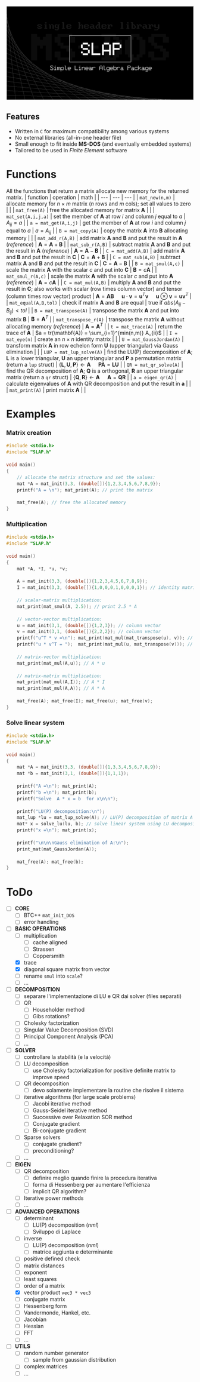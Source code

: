 <!--# SLAP
Simple Linear Algebra Package (SLAP) -->
![cover](doc/cover.png)

## Features
- Written in `C` for maximum compatibility among various systems
- No external libraries (all-in-one header file)
- Small enough to fit inside **MS-DOS** (and eventually embedded systems)
- Tailored to be used in _Finite Element_ software


# Functions

All the functions that return a matrix allocate new memory for the returned matrix.
| function | operation | math |
| --- | --- | --- |
| `mat_new(n,m)` | allocate memory for $n\times m$ matrix ($n$ rows and $m$ cols); set all values to zero | |
| `mat_free(A)` | free the allocated memory for matrix $\mathbf{A}$ | |
| `mat_set(A,i,j,a)` | set the member of $\mathbf{A}$ at row $i$ and column $j$ equal to $a$ | $A_{ij}=a$ |
| `a = mat_get(A,i,j)` | get the member of $\mathbf{A}$ at row $i$ and column $j$ equal to $a$ | $a=A_{ij}$ |
| `B = mat_copy(A)` | copy the matrix $\mathbf{A}$ into $\mathbf{B}$ allocating memory | |
| `mat_add_r(A,B)` | add matrix $\mathbf{A}$ and $\mathbf{B}$ and put the result in $\mathbf{A}$ (_reference_) | $\mathbf{A}=\mathbf{A}+\mathbf{B}$ |
| `mat_sub_r(A,B)` | subtract matrix $\mathbf{A}$ and $\mathbf{B}$ and put the result in $\mathbf{A}$ (_reference_) | $\mathbf{A}=\mathbf{A}-\mathbf{B}$ |
| `C = mat_add(A,B)` | add matrix $\mathbf{A}$ and $\mathbf{B}$ and put the result in $\mathbf{C}$ | $\mathbf{C}=\mathbf{A}+\mathbf{B}$ |
| `C = mat_sub(A,B)` | subtract matrix $\mathbf{A}$ and $\mathbf{B}$ and put the result in $\mathbf{C}$ | $\mathbf{C}=\mathbf{A}-\mathbf{B}$ |
| `B = mat_smul(A,c)` | scale the matrix $\mathbf{A}$ with the scalar $c$ and put into $\mathbf{C}$ | $\mathbf{B}=c\mathbf{A}$ |
| `mat_smul_r(A,c)` | scale the matrix $\mathbf{A}$ with the scalar $c$ and put into $\mathbf{A}$ (_reference_) | $\mathbf{A}=c\mathbf{A}$ |
| `C = mat_mul(A,B)` | multiply $\mathbf{A}$ and $\mathbf{B}$ and put the result in $\mathbf{C}$; also works with scalar (row times column vector) and tensor (column times row vector) product | $\mathbf{A}=\mathbf{A}\mathbf{B}\quad$  $\mathbf{u}\cdot\mathbf{v}=\mathbf{u}^T\mathbf{v}\quad$   $\mathbf{u}\otimes\mathbf{v}=\mathbf{u}\mathbf{v}^T$ |
| `mat_equal(A,B,tol)` | check if matrix $\mathbf{A}$ and $\mathbf{B}$ are equal | true if $abs(A_{ij}-B_{ij}) < tol$ |
| `B = mat_transpose(A)` | transpose the matrix $\mathbf{A}$ and put into matrix $\mathbf{B}$ | $\mathbf{B}=\mathbf{A}^T$ |
| `mat_transpose_r(A)` | transpose the matrix $\mathbf{A}$ without allocating memory (_reference_) | $\mathbf{A}=\mathbf{A}^T$ |
| `t = mat_trace(A)` | return the trace of $\mathbf{A}$ | $a = tr(\mathbf{A}) = \sum_{i=1}^{min(n,m)} A_{ii}$ |
| `I = mat_eye(n)` | create an $n\times n$ identity matrix | |
| `U = mat_GaussJordan(A)` | transform matrix $\mathbf{A}$ in row echelon form $\mathbf{U}$ (upper triangular) via Gauss elimination | |
| `LUP = mat_lup_solve(A)` | find the LU(P) decomposition of $\mathbf{A}$; $\mathbf{L}$ is a lower triangular, $\mathbf{U}$ an upper triangular and $\mathbf{P}$ a permutation matrix (return a `lup` struct) | $\{\mathbf{L},\mathbf{U},\mathbf{P}\}\gets\mathbf{A}\quad$ $\mathbf{P}\mathbf{A}=\mathbf{L}\mathbf{U}$ |
| `QR = mat_qr_solve(A)` | find the QR decomposition of $\mathbf{A}$; $\mathbf{Q}$ is a orthogonal, $\mathbf{R}$ an upper triangular matrix (return a `qr` struct) | $\{\mathbf{Q},\mathbf{R}\}\gets\mathbf{A}\quad$ $\mathbf{A}=\mathbf{Q}\mathbf{R}$ |
| `a = eigen_qr(A)` | calculate eigenvalues of $\mathbf{A}$ with QR decomposition and put the result in $\mathbf{a}$ | |
| `mat_print(A)` | print matrix $\mathbf{A}$ | |



# Examples

### Matrix creation
```C++
#include <stdio.h>
#include "SLAP.h"

void main()
{
	// allocate the matrix structure and set the values:
	mat *A = mat_init(3,3, (double[]){1,2,3,4,5,6,7,8,9});
	printf("A = \n"); mat_print(A); // print the matrix
	
	mat_free(A); // free the allocated memory
}
```

### Multiplication
```C++
#include <stdio.h>
#include "SLAP.h"

void main()
{
	mat *A, *I, *u, *v;
	
	A = mat_init(3,3, (double[]){1,2,3,4,5,6,7,8,9});
	I = mat_init(3,3, (double[]){1,0,0,0,1,0,0,0,1}); // identity matrix
	
	// scalar-matrix multiplication:
	mat_print(mat_smul(A, 2.5)); // print 2.5 * A
	
	// vector-vector multiplication:
	u = mat_init(3,1, (double[]){1,2,3}); // column vector
	v = mat_init(3,1, (double[]){2,2,2}); // column vector
	printf("u^T * v =\n"); mat_print(mat_mul(mat_transpose(u), v)); // scalar product
	printf("u * v^T = ");  mat_print(mat_mul(u, mat_transpose(v))); // tensor product
	
	// matrix-vector multiplication:
	mat_print(mat_mul(A,u)); // A * u
	
	// matrix-matrix multiplication:
	mat_print(mat_mul(A,I)); // A * I
	mat_print(mat_mul(A,A)); // A * A
	
	mat_free(A); mat_free(I); mat_free(u); mat_free(v);
}
```

### Solve linear system
```C++
#include <stdio.h>
#include "SLAP.h"

void main()
{
	mat *A = mat_init(3,3, (double[]){1,3,3,4,5,6,7,8,9});
	mat *b = mat_init(3,1, (double[]){1,1,1});
	
	printf("A =\n"); mat_print(A);
	printf("b =\n"); mat_print(b);
	printf("Solve  A * x = b  for x\n\n");
	
	printf("LU(P) decomposition:\n");
	mat_lup *lu = mat_lup_solve(A); // LU(P) decomposition of matrix A
	mat* x = solve_lu(lu, b); // solve linear system using LU decomposition
	printf("x =\n"); mat_print(x);
	
	printf("\n\n\nGauss elimination of A:\n");
	print_mat(mat_GaussJordan(A));
	
	mat_free(A); mat_free(b);
}
```



# ToDo
<!--  v0.2  to  v0.3  -->
- [ ] **CORE**
	- [ ] BTC++ `mat_init_DOS`
	- [ ] error handling
- [ ] **BASIC OPERATIONS**
	- [ ] multiplication
		- [ ] cache aligned
		- [ ] Strassen
		- [ ] Coppersmith
	- [x] trace
	- [x] diagonal square matrix from vector
	- [ ] rename `smul` into `scale`?
	- [ ] ...
- [ ] **DECOMPOSITION**
	- [ ] separare l'implementazione di LU e QR dai solver (files separati)
	- [ ] QR
		- [ ] Householder method
		- [ ] Gibs rotations?
	- [ ] Cholesky factorization
	- [ ] Singular Value Decomposition (SVD)
	- [ ] Principal Component Analysis (PCA)
	- [ ] ...
- [ ] **SOLVER**
	- [ ] controllare la stabilità (e la velocità)
	- [ ] LU decomposition
		- [ ] use Cholesky factorialization for positive definite matrix to improve speed
	- [ ] QR decomposition
		- [ ] devo solamente implementare la routine che risolve il sistema
	- [ ] iterative algorithms (for large scale problems)
		- [ ] Jacobi iterative method
		- [ ] Gauss-Seidel iterative method
		- [ ] Successive over Relaxation SOR method
		- [ ] Conjugate gradient
		- [ ] Bi-conjugate gradient
	- [ ] Sparse solvers
		- [ ] conjugate gradient?
		- [ ] preconditioning?
	- [ ] ...
- [ ] **EIGEN**
	- [ ] QR decomposition
		- [ ] definire meglio quando finire la procedura iterativa
		- [ ] forma di Hessenberg per aumentare l'efficienza
		- [ ] implicit QR algorithm?
	- [ ] Iterative power methods
	- [ ] ...
- [ ] **ADVANCED OPERATIONS**
	- [ ] determinant
		- [ ] LU(P) decomposition (_nml_)
		- [ ] Sviluppo di Laplace
	- [ ] inverse
		- [ ] LU(P) decomposition (_nml_)
		- [ ] matrice aggiunta e determinante
	- [ ] positive defined check
	- [ ] matrix distances
	- [ ] exponent
	- [ ] least squares
	- [ ] order of a matrix
	- [x] vector product `vec3 * vec3`
	- [ ] conjugate matrix
	- [ ] Hessenberg form
	- [ ] Vandermonde, Hankel, etc.
	- [ ] Jacobian
	- [ ] Hessian
	- [ ] FFT
	- [ ] ...
- [ ] **UTILS**
	- [ ] random number generator
		- [ ] sample from gaussian distribution
	- [ ] complex matrices
	- [ ] ...

<!--
- [ ] **SOLVER**
	- [ ] iterative algorithms (for large scale problems)
		- [ ] preconditioned conjugate gradients (`pcg`)
		- [ ] least squares (`lsqr`)
		- [ ] minimum residual (`minres`)
		- [ ] symmetric LQ (`symmlq`)
		- [ ] biconjugate gradient (`bicg`)
		- [ ] biconjugate gradient stabilized (`bicgstab`)
		- [ ] conjugate gradient squared (`cgs`)
		- [ ] generalized minimum residual (`gmres`)
		- [ ] quasi-minimal residual (`qmr`)
		- [ ] transpose-free quasi-minimal residual (`tfqmr`)
-->
